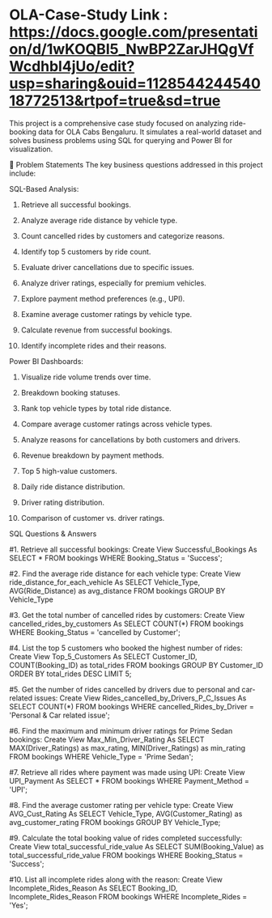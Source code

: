# OLA-Case-Study   Link : https://docs.google.com/presentation/d/1wKOQBI5_NwBP2ZarJHQgVfWcdhbl4jUo/edit?usp=sharing&ouid=112854424454018772513&rtpof=true&sd=true

This project is a comprehensive case study focused on analyzing ride-booking data for OLA Cabs Bengaluru. It simulates a real-world dataset and solves business problems using SQL for querying and Power BI for visualization.

📌 Problem Statements
The key business questions addressed in this project include:

SQL-Based Analysis:
1. Retrieve all successful bookings.

2. Analyze average ride distance by vehicle type.

3. Count cancelled rides by customers and categorize reasons.

4. Identify top 5 customers by ride count.

5. Evaluate driver cancellations due to specific issues.

6. Analyze driver ratings, especially for premium vehicles.

7. Explore payment method preferences (e.g., UPI).

8. Examine average customer ratings by vehicle type.

9. Calculate revenue from successful bookings.

10. Identify incomplete rides and their reasons.

Power BI Dashboards:
1. Visualize ride volume trends over time.

2. Breakdown booking statuses.

3. Rank top vehicle types by total ride distance.

4. Compare average customer ratings across vehicle types.

5. Analyze reasons for cancellations by both customers and drivers.

6. Revenue breakdown by payment methods.

7. Top 5 high-value customers.

8. Daily ride distance distribution.

9. Driver rating distribution.

10. Comparison of customer vs. driver ratings.


SQL Questions & Answers

#1. Retrieve all successful bookings:
Create View Successful_Bookings As
SELECT * FROM bookings
WHERE Booking_Status = 'Success';

#2. Find the average ride distance for each vehicle type:
Create View ride_distance_for_each_vehicle As
SELECT Vehicle_Type, AVG(Ride_Distance)
as avg_distance FROM bookings
GROUP BY Vehicle_Type

#3. Get the total number of cancelled rides by customers:
Create View cancelled_rides_by_customers As
SELECT COUNT(*) FROM bookings
WHERE Booking_Status = 'cancelled by Customer';

#4. List the top 5 customers who booked the highest number of rides:
Create View Top_5_Customers As
SELECT Customer_ID, COUNT(Booking_ID) as total_rides
FROM bookings
GROUP BY Customer_ID
ORDER BY total_rides DESC LIMIT 5;

#5. Get the number of rides cancelled by drivers due to personal and car-related issues:
Create View Rides_cancelled_by_Drivers_P_C_Issues As
SELECT COUNT(*) FROM bookings
WHERE cancelled_Rides_by_Driver = 'Personal & Car related issue';

#6. Find the maximum and minimum driver ratings for Prime Sedan bookings:
Create View Max_Min_Driver_Rating As
SELECT MAX(Driver_Ratings) as max_rating,
MIN(Driver_Ratings) as min_rating
FROM bookings WHERE Vehicle_Type = 'Prime Sedan';

#7. Retrieve all rides where payment was made using UPI:
Create View UPI_Payment As
SELECT * FROM bookings
WHERE Payment_Method = 'UPI';

#8. Find the average customer rating per vehicle type:
Create View AVG_Cust_Rating As
SELECT Vehicle_Type, AVG(Customer_Rating) as avg_customer_rating
FROM bookings
GROUP BY Vehicle_Type;

#9. Calculate the total booking value of rides completed successfully:
Create View total_successful_ride_value As
SELECT SUM(Booking_Value) as total_successful_ride_value
FROM bookings
WHERE Booking_Status = 'Success';

#10. List all incomplete rides along with the reason:
Create View Incomplete_Rides_Reason As
SELECT Booking_ID, Incomplete_Rides_Reason
FROM bookings
WHERE Incomplete_Rides = 'Yes';



